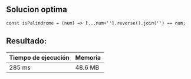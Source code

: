 
## Solucion optima 

    const isPalindrome = (num) => [...num+''].reverse().join('') == num;

## Resultado:

| Tiempo de ejecución   | Memoria    |
|-----------------------|:-----------|
| 285 ms                | 48.6 MB    |